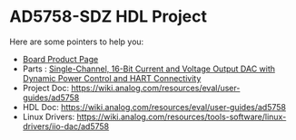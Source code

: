 # AD5758-SDZ HDL Project

Here are some pointers to help you:
  * [Board Product Page](https://www.analog.com/EVAL-AD5758)
  * Parts : [Single-Channel, 16-Bit Current and Voltage Output DAC with Dynamic Power Control and HART Connectivity](https://www.analog.com/ad5758)
  * Project Doc: https://wiki.analog.com/resources/eval/user-guides/ad5758
  * HDL Doc: https://wiki.analog.com/resources/eval/user-guides/ad5758
  * Linux Drivers: https://wiki.analog.com/resources/tools-software/linux-drivers/iio-dac/ad5758
